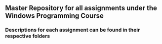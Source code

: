 ## Master Repository for all assignments under the Windows Programming Course
### Descriptions for each assignment can be found in their respective folders
